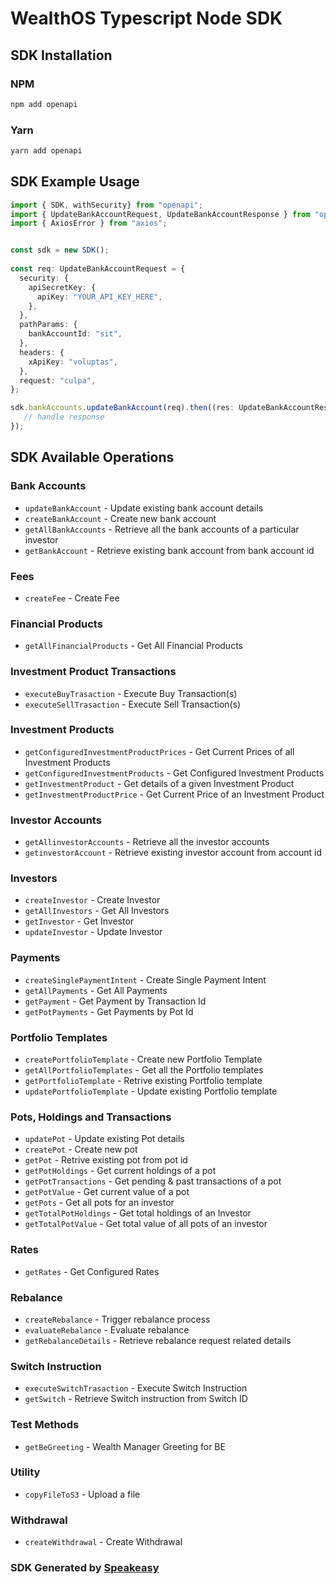 # WealthOS Typescript Node SDK

<!-- Start SDK Installation -->
## SDK Installation

### NPM

```bash
npm add openapi
```

### Yarn

```bash
yarn add openapi
```
<!-- End SDK Installation -->

<!-- Start SDK Example Usage -->
## SDK Example Usage

```typescript
import { SDK, withSecurity} from "openapi";
import { UpdateBankAccountRequest, UpdateBankAccountResponse } from "openapi/src/sdk/models/operations";
import { AxiosError } from "axios";


const sdk = new SDK();
    
const req: UpdateBankAccountRequest = {
  security: {
    apiSecretKey: {
      apiKey: "YOUR_API_KEY_HERE",
    },
  },
  pathParams: {
    bankAccountId: "sit",
  },
  headers: {
    xApiKey: "voluptas",
  },
  request: "culpa",
};

sdk.bankAccounts.updateBankAccount(req).then((res: UpdateBankAccountResponse | AxiosError) => {
   // handle response
});
```
<!-- End SDK Example Usage -->

<!-- Start SDK Available Operations -->
## SDK Available Operations

### Bank Accounts

* `updateBankAccount` - Update existing bank account details
* `createBankAccount` - Create new bank account
* `getAllBankAccounts` - Retrieve all the bank accounts of a particular investor
* `getBankAccount` - Retrieve existing bank account from bank account id

### Fees

* `createFee` - Create Fee

### Financial Products

* `getAllFinancialProducts` - Get All Financial Products

### Investment Product Transactions

* `executeBuyTrasaction` - Execute Buy Transaction(s)
* `executeSellTrasaction` - Execute Sell Transaction(s)

### Investment Products

* `getConfiguredInvestmentProductPrices` - Get Current Prices of all Investment Products
* `getConfiguredInvestmentProducts` - Get Configured Investment Products
* `getInvestmentProduct` - Get details of a given Investment Product
* `getInvestmentProductPrice` - Get Current Price of an Investment Product

### Investor Accounts

* `getAllinvestorAccounts` - Retrieve all the investor accounts
* `getinvestorAccount` - Retrieve existing investor account from account id

### Investors

* `createInvestor` - Create Investor
* `getAllInvestors` - Get All Investors
* `getInvestor` - Get Investor
* `updateInvestor` - Update Investor

### Payments

* `createSinglePaymentIntent` - Create Single Payment Intent
* `getAllPayments` - Get All Payments
* `getPayment` - Get Payment by Transaction Id
* `getPotPayments` - Get Payments by Pot Id

### Portfolio Templates

* `createPortfolioTemplate` - Create new Portfolio Template
* `getAllPortfolioTemplates` - Get all the Portfolio templates
* `getPortfolioTemplate` - Retrive existing Portfolio template
* `updatePortfolioTemplate` - Update existing Portfolio template

### Pots, Holdings and Transactions

* `updatePot` - Update existing Pot details
* `createPot` - Create new pot
* `getPot` - Retrive existing pot from pot id
* `getPotHoldings` - Get current holdings of a pot
* `getPotTransactions` - Get pending & past transactions of a pot
* `getPotValue` - Get current value of a pot
* `getPots` - Get all pots for an investor
* `getTotalPotHoldings` - Get total holdings of an Investor
* `getTotalPotValue` - Get total value of all pots of an investor

### Rates

* `getRates` - Get Configured Rates

### Rebalance

* `createRebalance` - Trigger rebalance process
* `evaluateRebalance` - Evaluate rebalance
* `getRebalanceDetails` - Retrieve rebalance request related details

### Switch Instruction

* `executeSwitchTrasaction` - Execute Switch Instruction
* `getSwitch` - Retrieve Switch instruction from Switch ID

### Test Methods

* `getBeGreeting` - Wealth Manager Greeting for BE

### Utility

* `copyFileToS3` - Upload a file

### Withdrawal

* `createWithdrawal` - Create Withdrawal

<!-- End SDK Available Operations -->

### SDK Generated by [Speakeasy](https://docs.speakeasyapi.dev/docs/using-speakeasy/client-sdks)
